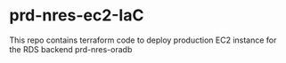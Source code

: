 # prd-nres-ec2-IaC
This repo contains terraform code to deploy production EC2 instance for the RDS backend prd-nres-oradb
